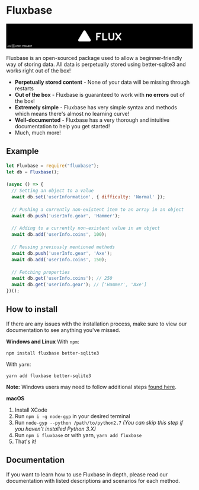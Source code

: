 # Fluxbase
![Flux](./src/assets/image_2022-02-21_110116.png)

Fluxbase is an open-sourced package used to allow a beginner-friendly way of storing data. All data is perpetually stored using better-sqlite3 and works right out of the box!
- **Perpetually stored content** - None of your data will be missing through restarts
- **Out of the box** - Fluxbase is guaranteed to work with **no errors** out of the box!
- **Extremely simple** - Fluxbase has very simple syntax and methods which means there's almost no learning curve!
- **Well-documented** - Fluxbase has a very thorough and intuitive documentation to help you get started!
- Much, much more!

## Example
```js
let Fluxbase = require("fluxbase");
let db = Fluxbase();

(async () => {
  // Setting an object to a value
  await db.set('userInformation', { difficulty: 'Normal' });

  // Pushing a currently non-existent item to an array in an object
  await db.push('userInfo.gear', 'Hammer');

  // Adding to a currently non-existent value in an object
  await db.add('userInfo.coins', 100);

  // Reusing previously mentioned methods
  await db.push('userInfo.gear', 'Axe');
  await db.add('userInfo.coins', 150);

  // Fetching properties
  await db.get('userInfo.coins'); // 250
  await db.get('userInfo.gear'); // ['Hammer', 'Axe']
})();
```

## How to install
If there are any issues with the installation process, make sure to view our documentation to see anything you've missed.

**Windows and Linux**
With `npm`:
```
npm install fluxbase better-sqlite3
```
With `yarn`:
```
yarn add fluxbase better-sqlite3
```
**Note:** Windows users may need to follow additional steps [found here](https://flux.atomdev.cf).

**macOS**
1. Install XCode
2. Run `npm i -g node-gyp` in your desired terminal
3. Run `node-gyp --python /path/to/python2.7` *(You can skip this step if you haven't installed Python 3.X)*
4. Run `npm i fluxbase` or with yarn, `yarn add fluxbase`
5. That's it!

## Documentation
If you want to learn how to use Fluxbase in depth, please read our documentation with listed descriptions and scenarios for each method.
